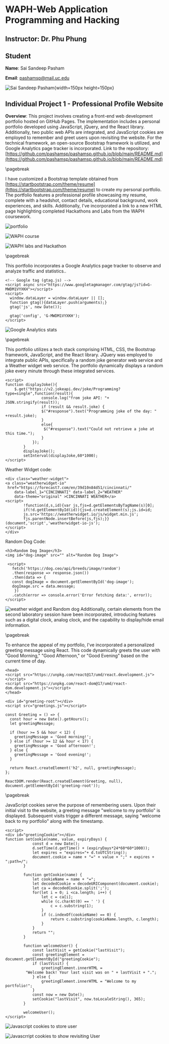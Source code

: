 # WAPH-Web Application Programming and Hacking

## Instructor: Dr. Phu Phung

## Student

**Name**: Sai Sandeep Pasham

**Email**: pashamsp@mail.uc.edu

![Sai Sandeep Pasham](images/headshot.jpg){width=150px height=150px}


## Individual Project 1 - Professional Profile Website

**Overview**: This project involves creating a front-end web development portfolio hosted on GitHub Pages. The implementation includes a personal portfolio developed using JavaScript, jQuery, and the React library. Additionally, two public web APIs are integrated, and JavaScript cookies are employed to remember and greet users upon revisiting the website. For the technical framework, an open-source Bootstrap framework is utilized, and Google Analytics page tracker is incorporated.
Link to the repository:
[https://github.com/pashamsp/pashamsp.github.io/blob/main/README.md](https://github.com/pashamsp/pashamsp.github.io/blob/main/README.md)

\pagebreak

I have customized a Bootstrap template obtained from [https://startbootstrap.com/theme/resume](https://startbootstrap.com/theme/resume) to create my personal portfolio. The portfolio features a professional profile showcasing my resume, complete with a headshot, contact details, educational background, work experiences, and skills. Additionally, I've incorporated a link to a new HTML page highlighting completed Hackathons and Labs from the WAPH coursework.

![portfolio](images/1.png)

![WAPH course](images/2.png)

![WAPH labs and Hackathon](images/3.png)

\pagebreak

This portfolio incorporates a Google Analytics page tracker to observe and analyze traffic and statistics..

```JS
<!-- Google tag (gtag.js) -->
<script async src="https://www.googletagmanager.com/gtag/js?id=G-MWDM1VYXKH"></script>
<script>
  window.dataLayer = window.dataLayer || [];
  function gtag(){dataLayer.push(arguments);}
  gtag('js', new Date());

  gtag('config', 'G-MWDM1VYXKH');
</script>
```
![Google Analytics stats](images/4.png)

\pagebreak

This portfolio utilizes a tech stack comprising HTML, CSS, the Bootstrap framework, JavaScript, and the React library. JQuery was employed to integrate public APIs, specifically a random joke generator web service and a Weather widget web service. The portfolio dynamically displays a random joke every minute through these integrated services.
```JS
<script>
function displayJoke(){
	$.get("https://v2.jokeapi.dev/joke/Programming?type=single",function(result){
				console.log("from joke API: "+ JSON.stringify(result));
				if (result && result.joke) {
				$("#response").text("Programming joke of the day: " +result.joke);
				}
				else{
				 $("#response").text("Could not retrieve a joke at this time.");	
				}
			});
		}
		displayJoke();
		setInterval(displayJoke,60*1000);
</script>
```

Weather Widget code: 
```JS
<div class="weather-widget">
<a class="weatherwidget-io"
 href="https://forecast7.com/en/39d10n84d51/cincinnati/"
	data-label_1="CINCINNATI" data-label_2="WEATHER"
 	data-theme="original" >CINCINNATI WEATHER</a>
<script>
		!function(d,s,id){var js,fjs=d.getElementsByTagName(s)[0];
		if(!d.getElementById(id)){js=d.createElement(s);js.id=id;
		js.src='https://weatherwidget.io/js/widget.min.js';
		fjs.parentNode.insertBefore(js,fjs);}}
(document,'script','weatherwidget-io-js');
</script>
</div>
```
Random Dog Code:
```JS
<h3>Random Dog Image</h3>
<img id="dog-image" src="" alt="Random Dog Image">
            
 <script>
   fetch('https://dog.ceo/api/breeds/image/random')
   .then(response => response.json())
   .then(data => {
   const dogImage = document.getElementById('dog-image');
   dogImage.src = data.message;
    })
   .catch(error => console.error('Error fetching data:', error));
</script>       
```

![weather widget and Random dog](images/5.png)
Additionally, certain elements from the second laboratory session have been incorporated, introducing features such as a digital clock, analog clock, and the capability to display/hide email information.

\pagebreak

To enhance the appeal of my portfolio, I've incorporated a personalized greeting message using React. This code dynamically greets the user with "Good Morning," "Good Afternoon," or "Good Evening" based on the current time of day.
```JS
<head>
<script src="https://unpkg.com/react@17/umd/react.development.js"></script>
<script src="https://unpkg.com/react-dom@17/umd/react-dom.development.js"></script>
</head>

<div id="greeting-root"></div>
<script src="greetings.js"></script>

const Greeting = () => {
  const hour = new Date().getHours();
  let greetingMessage;

  if (hour >= 5 && hour < 12) {
    greetingMessage = 'Good morning!';
  } else if (hour >= 12 && hour < 17) {
    greetingMessage = 'Good afternoon!';
  } else {
    greetingMessage = 'Good evening!';
  }

  return React.createElement('h2', null, greetingMessage);
};

ReactDOM.render(React.createElement(Greeting, null),
document.getElementById('greeting-root'));
```

\pagebreak

JavaScript cookies serve the purpose of remembering users. Upon their initial visit to the website, a greeting message "welcome to my portfolio" is displayed. Subsequent visits trigger a different message, saying "welcome back to my portfolio" along with the timestamp.
```JS
<script>
<div id="greetingCookie"></div>
function setCookie(name, value, expiryDays) {
            const d = new Date();
            d.setTime(d.getTime() + (expiryDays*24*60*60*1000));
            let expires = "expires="+ d.toUTCString();
            document.cookie = name + "=" + value + ";" + expires + ";path=/";
        }

        function getCookie(name) {
            let cookieName = name + "=";
            let decodedCookie = decodeURIComponent(document.cookie);
            let ca = decodedCookie.split(';');
            for(let i = 0; i <ca.length; i++) {
                let c = ca[i];
                while (c.charAt(0) == ' ') {
                    c = c.substring(1);
                }
                if (c.indexOf(cookieName) == 0) {
                    return c.substring(cookieName.length, c.length);
                }
            }
            return "";
        }

        function welcomeUser() {
            const lastVisit = getCookie("lastVisit");
            const greetingElement = document.getElementById("greetingCookie");
            if (lastVisit) {
                greetingElement.innerHTML =
		 "Welcome back! Your last visit was on " + lastVisit + ".";
            } else {
                greetingElement.innerHTML = "Welcome to my portfolio!";
            }
            const now = new Date();
            setCookie("lastVisit", now.toLocaleString(), 365);
        }

        welcomeUser();
</script>
```

![Javascript cookies to store user](images/6.png)

![Javascrript cookies to show revisiting User](images/7.png)
